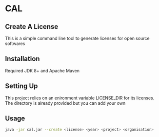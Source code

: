 # CAL

## Create A License

This is a simple command line tool to generate licenses for open source softwares

## Installation

Required JDK 8+ and Apache Maven

## Setting Up

This project relies on an enironment variable LICENSE_DIR for its licenses. The directory is already provided but you can add your own

## Usage

```sh
java -jar cal.jar --create <license> <year> <project> <organisation>
```
